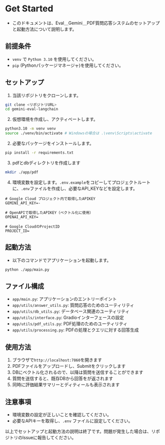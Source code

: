 # Get Started
- このドキュメントは、Eval＿Gemini＿PDF質問応答システムのセットアップと起動方法について説明します。

## 前提条件
- `venv` で `Python 3.10` を使用してください。
- `pip` (Pythonパッケージマネージャ)を使用してください。

## セットアップ
1. 当該リポジトリをクローンします。

```bash
git clone <リポジトリURL>
cd gemini-eval-langchain
```

2. 仮想環境を作成し、アクティベートします。
```bash
python3.10 -m venv venv
source ./venv/bin/activate # Windowsの場合は .\venv\Scripts\activate
```

2. 必要なパッケージをインストールします。

```bash
pip install -r requirements.txt
```

3. pdfとdbディレクトリを作成します
```bash
mkdir ./app/pdf
```

4. 環境変数を設定します。`.env.example`をコピーしてプロジェクトルートに、`.env`ファイルを作成し、必要なAPI_KEYなどを設定します。

```.env
# Google Cloud プロジェクト内で取得したAPIKEY
GEMINI_API_KEY=-

# OpenAPIで取得したAPIKEY（ベクトル化に使用）
OPENAI_API_KEY=

# Google CloudのProjectID
PROJECT_ID=
```


## 起動方法
- 以下のコマンドでアプリケーションを起動します。

```bash
python ./app/main.py
```

## ファイル構成
- `app/main.py`: アプリケーションのエントリーポイント
- `app/utils/answer_utils.py`: 質問応答のためのユーティリティ
- `app/utils/db_utils.py`: データベース関連のユーティリティ
- `app/utils/interface.py`: Gradioインターフェースの設定
- `app/utils/pdf_utils.py`: PDF処理のためのユーティリティ
- `app/utils/processing.py`: PDFの処理とクエリに対する回答生成

## 使用方法
1. ブラウザで`http://localhost:7860`を開きます
2. PDFファイルをアップロードし、Submitをクリックします
3. DBにベクトル化されるので、以降は質問を送信することができます
4. 質問を送信すると、既存DBから回答をが返されます
5. 同時に評価結果サマリーとディティールも表示されます

## 注意事項
- 環境変数の設定が正しいことを確認してください。
- 必要なAPIキーを取得し、`.env` ファイルに設定してください。

以上でセットアップと起動方法の説明は終了です。問題が発生した場合は、リポジトリのIssueに報告してください。